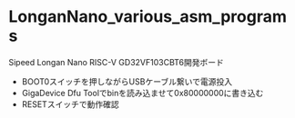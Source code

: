 # LonganNano_various_asm_programs

Sipeed Longan Nano RISC-V GD32VF103CBT6開発ボード

- BOOT0スイッチを押しながらUSBケーブル繋いで電源投入
- GigaDevice Dfu Toolでbinを読み込ませて0x80000000に書き込む
- RESETスイッチで動作確認

